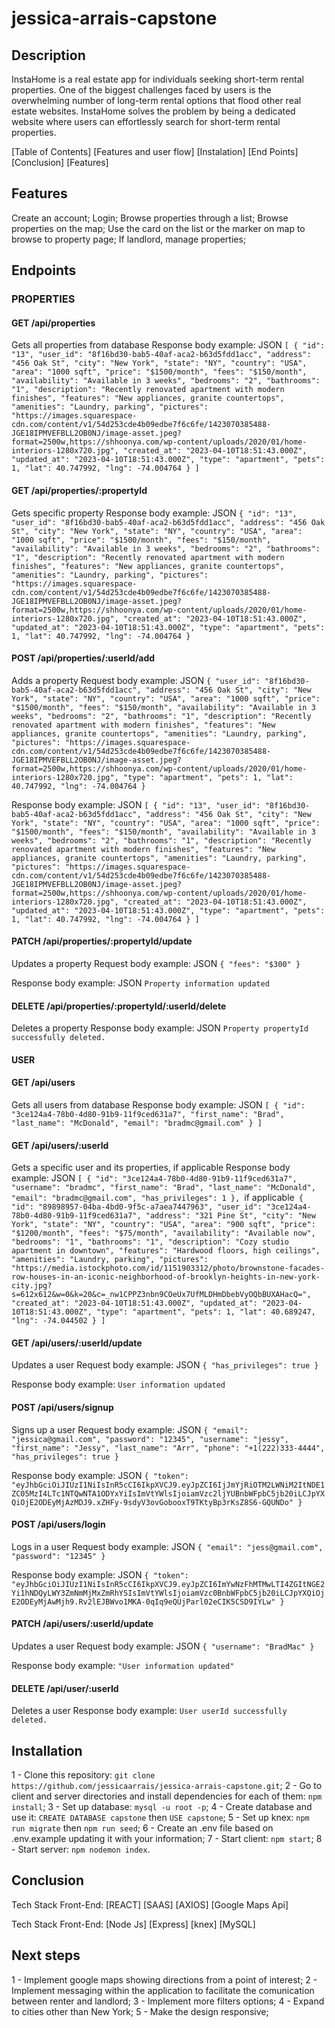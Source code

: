 # jessica-arrais-capstone

## Description

InstaHome is a real estate app for individuals seeking short-term rental properties. One of the biggest challenges faced by users is the overwhelming number of long-term rental options that flood other real estate websites. InstaHome solves the problem by being a dedicated website where users can effortlessly search for short-term rental properties.

[Table of Contents]
[Features and user flow]
[Instalation]
[End Points]
[Conclusion]
[Features]

## Features

Create an account;
Login;
Browse properties through a list;
Browse properties on the map;
Use the card on the list or the marker on map to browse to property page;
If landlord, manage properties;

## Endpoints

### PROPERTIES

#### GET /api/properties

Gets all properties from database
Response body example: JSON
`[
  {
    "id": "13",
    "user_id": "8f16bd30-bab5-40af-aca2-b63d5fdd1acc",
    "address": "456 Oak St",
    "city": "New York",
    "state": "NY",
    "country": "USA",
    "area": "1000 sqft",
    "price": "$1500/month",
    "fees": "$150/month",
    "availability": "Available in 3 weeks",
    "bedrooms": "2",
    "bathrooms": "1",
    "description": "Recently renovated apartment with modern finishes",
    "features": "New appliances, granite countertops",
    "amenities": "Laundry, parking",
    "pictures": "https://images.squarespace-cdn.com/content/v1/54d253cde4b09edbe7f6c6fe/1423070385488-JGE18IPMVEFBLL2OB0NJ/image-asset.jpeg?format=2500w,https://shhoonya.com/wp-content/uploads/2020/01/home-interiors-1280x720.jpg",
    "created_at": "2023-04-10T18:51:43.000Z",
    "updated_at": "2023-04-10T18:51:43.000Z",
    "type": "apartment",
    "pets": 1,
    "lat": 40.747992,
    "lng": -74.004764
  }
]`

#### GET /api/properties/:propertyId

Gets specific property
Response body example: JSON
`{
  "id": "13",
  "user_id": "8f16bd30-bab5-40af-aca2-b63d5fdd1acc",
  "address": "456 Oak St",
  "city": "New York",
  "state": "NY",
  "country": "USA",
  "area": "1000 sqft",
  "price": "$1500/month",
  "fees": "$150/month",
  "availability": "Available in 3 weeks",
  "bedrooms": "2",
  "bathrooms": "1",
  "description": "Recently renovated apartment with modern finishes",
  "features": "New appliances, granite countertops",
  "amenities": "Laundry, parking",
  "pictures": "https://images.squarespace-cdn.com/content/v1/54d253cde4b09edbe7f6c6fe/1423070385488-JGE18IPMVEFBLL2OB0NJ/image-asset.jpeg?format=2500w,https://shhoonya.com/wp-content/uploads/2020/01/home-interiors-1280x720.jpg",
  "created_at": "2023-04-10T18:51:43.000Z",
  "updated_at": "2023-04-10T18:51:43.000Z",
  "type": "apartment",
  "pets": 1,
  "lat": 40.747992,
  "lng": -74.004764
}`

#### POST /api/properties/:userId/add

Adds a property
Request body example: JSON
`{
    "user_id": "8f16bd30-bab5-40af-aca2-b63d5fdd1acc",
    "address": "456 Oak St",
    "city": "New York",
    "state": "NY",
    "country": "USA",
    "area": "1000 sqft",
    "price": "$1500/month",
    "fees": "$150/month",
    "availability": "Available in 3 weeks",
    "bedrooms": "2",
    "bathrooms": "1",
    "description": "Recently renovated apartment with modern finishes",
    "features": "New appliances, granite countertops",
    "amenities": "Laundry, parking",
    "pictures": "https://images.squarespace-cdn.com/content/v1/54d253cde4b09edbe7f6c6fe/1423070385488-JGE18IPMVEFBLL2OB0NJ/image-asset.jpeg?format=2500w,https://shhoonya.com/wp-content/uploads/2020/01/home-interiors-1280x720.jpg",
    "type": "apartment",
    "pets": 1,
    "lat": 40.747992,
    "lng": -74.004764
}`

Response body example: JSON
`[
  {
    "id": "13",
    "user_id": "8f16bd30-bab5-40af-aca2-b63d5fdd1acc",
    "address": "456 Oak St",
    "city": "New York",
    "state": "NY",
    "country": "USA",
    "area": "1000 sqft",
    "price": "$1500/month",
    "fees": "$150/month",
    "availability": "Available in 3 weeks",
    "bedrooms": "2",
    "bathrooms": "1",
    "description": "Recently renovated apartment with modern finishes",
    "features": "New appliances, granite countertops",
    "amenities": "Laundry, parking",
    "pictures": "https://images.squarespace-cdn.com/content/v1/54d253cde4b09edbe7f6c6fe/1423070385488-JGE18IPMVEFBLL2OB0NJ/image-asset.jpeg?format=2500w,https://shhoonya.com/wp-content/uploads/2020/01/home-interiors-1280x720.jpg",
    "created_at": "2023-04-10T18:51:43.000Z",
    "updated_at": "2023-04-10T18:51:43.000Z",
    "type": "apartment",
    "pets": 1,
    "lat": 40.747992,
    "lng": -74.004764
  }
]`

#### PATCH /api/properties/:propertyId/update

Updates a property
Request body example: JSON
`{
  "fees": "$300"
}`

Response body example: JSON
`Property information updated`

#### DELETE /api/properties/:propertyId/:userId/delete

Deletes a property
Response body example: JSON
`Property propertyId successfully deleted.`

#### USER

#### GET /api/users

Gets all users from database
Response body example: JSON
`[
  {
    "id": "3ce124a4-78b0-4d80-91b9-11f9ced631a7",
    "first_name": "Brad",
    "last_name": "McDonald",
    "email": "bradmc@gmail.com"
  }
]`

#### GET /api/users/:userId

Gets a specific user and its properties, if applicable
Response body example: JSON
`[
  {
    "id": "3ce124a4-78b0-4d80-91b9-11f9ced631a7",
    "username": "bradmc",
    "first_name": "Brad",
    "last_name": "McDonald",
    "email": "bradmc@gmail.com",
    "has_privileges": 1
  },
  `if applicable`
  {
    "id": "89898957-04ba-4bd0-9f5c-a7aea7447963",
    "user_id": "3ce124a4-78b0-4d80-91b9-11f9ced631a7",
    "address": "321 Pine St",
    "city": "New York",
    "state": "NY",
    "country": "USA",
    "area": "900 sqft",
    "price": "$1200/month",
    "fees": "$75/month",
    "availability": "Available now",
    "bedrooms": "1",
    "bathrooms": "1",
    "description": "Cozy studio apartment in downtown",
    "features": "Hardwood floors, high ceilings",
    "amenities": "Laundry, parking",
    "pictures": "https://media.istockphoto.com/id/1151903312/photo/brownstone-facades-row-houses-in-an-iconic-neighborhood-of-brooklyn-heights-in-new-york-city.jpg?s=612x612&w=0&k=20&c=_nw1CPPZ3nbn9COeUx7UfMLDHmDbebVyOQbBUXAHacQ=",
    "created_at": "2023-04-10T18:51:43.000Z",
    "updated_at": "2023-04-10T18:51:43.000Z",
    "type": "apartment",
    "pets": 1,
    "lat": 40.689247,
    "lng": -74.044502
  }
]`

#### GET /api/users/:userId/update

Updates a user
Request body example: JSON
`{
  "has_privileges": true
}`

Response body example:
`User information updated`

#### POST /api/users/signup

Signs up a user
Request body example: JSON
`{
  "email": "jessica@gmail.com",
  "password": "12345",
  "username": "jessy",
  "first_name": "Jessy",
  "last_name": "Arr",
  "phone": "+1(222)333-4444",
  "has_privileges": true
}`

Response body example: JSON
`{
  "token": "eyJhbGciOiJIUzI1NiIsInR5cCI6IkpXVCJ9.eyJpZCI6IjJmYjRiOTM2LWNiM2ItNDE1ZC05MzI4LTc1NTQwNTA1ODYxYiIsImVtYWlsIjoiamVzc2ljYUBnbWFpbC5jb20iLCJpYXQiOjE2ODEyMjAzMDJ9.xZHFy-9sdyV3ovGobooxT9TKtyBp3rKsZ8S6-GQUNDo"
}`

#### POST /api/users/login

Logs in a user
Request body example: JSON
`{
  "email": "jess@gmail.com",
  "password": "12345"
}`

Response body example: JSON
`{
    "token": "eyJhbGciOiJIUzI1NiIsInR5cCI6IkpXVCJ9.eyJpZCI6ImYwNzFhMTMwLTI4ZGItNGE2Yi1hNDQyLWY3ZmNmMjMxZmRhYSIsImVtYWlsIjoiamVzc0BnbWFpbC5jb20iLCJpYXQiOjE2ODEyMjAwMjh9.Rv2lEJBWvo1MKA-0qIq9eQUjParl02eCIK5CSD9IYLw"
}`

#### PATCH /api/users/:userId/update

Updates a user
Request body example: JSON
`{
  "username": "BradMac"
}`

Response body example:
`"User information updated"`

#### DELETE /api/user/:userId

Deletes a user
Response body example:
`User userId successfully deleted.`

## Installation

1 - Clone this repository: `git clone https://github.com/jessicaarrais/jessica-arrais-capstone.git`;
2 - Go to client and server directories and install dependencies for each of them: `npm install`;
3 - Set up database: `mysql -u root -p`;
4 - Create database and use it: `CREATE DATABASE capstone` then `USE capstone`;
5 - Set up knex: `npm run migrate` then `npm run seed`;
6 - Create an .env file based on .env.example updating it with your information;
7 - Start client: `npm start`;
8 - Start server: `npm nodemon index`.

## Conclusion

Tech Stack Front-End:
[REACT]
[SAAS]
[AXIOS]
[Google Maps Api]

Tech Stack Front-End:
[Node Js]
[Express]
[knex]
[MySQL]

## Next steps

1 - Implement google maps showing directions from a point of interest;
2 - Implement messaging within the application to facilitate the comunication between renter and landlord;
3 - Implement more filters options;
4 - Expand to cities other than New York;
5 - Make the design responsive;
